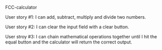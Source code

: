 FCC-calculator

User story #1:  I can add, subtract, multiply and divide two numbers.

User story #2:  I can clear the input field with a clear button.

User stroy #3:  I can chain mathematical operations together until I hit the equal button and the calculator will return the correct output.
